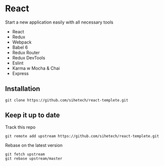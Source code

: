 # React

Start a new application easily with all necessary tools

* React
* Redux
* Webpack
* Babel 6
* Redux Router
* Redux DevTools
* Eslint
* Karma w Mocha & Chai
* Express

## Installation

```
git clone https://github.com/sihetech/react-templete.git
```

## Keep it up to date

Track this repo

```
git remote add upstream https://github.com/sihetech/react-templete.git
```

Rebase on the latest version

```
git fetch upstream
git rebase upstream/master
```

